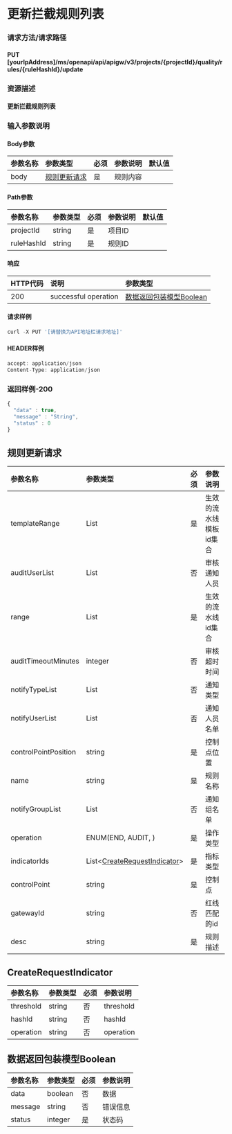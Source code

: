 # 更新拦截规则列表

### 请求方法/请求路径

#### PUT  \[yourIpAddress\]/ms/openapi/api/apigw/v3/projects/{projectId}/quality/rules/{ruleHashId}/update

### 资源描述

#### 更新拦截规则列表

### 输入参数说明

#### Body参数

| 参数名称 | 参数类型 | 必须 | 参数说明 | 默认值 |
| :--- | :--- | :--- | :--- | :--- |
| body | [规则更新请求](geng-xin-lan-jie-gui-ze-lie-biao.md) | 是 | 规则内容 |  |

#### Path参数

| 参数名称 | 参数类型 | 必须 | 参数说明 | 默认值 |
| :--- | :--- | :--- | :--- | :--- |
| projectId | string | 是 | 项目ID |  |
| ruleHashId | string | 是 | 规则ID |  |

#### 响应

| HTTP代码 | 说明 | 参数类型 |
| :--- | :--- | :--- |
| 200 | successful operation | [数据返回包装模型Boolean](geng-xin-lan-jie-gui-ze-lie-biao.md) |

#### 请求样例

```javascript
curl -X PUT '[请替换为API地址栏请求地址]'
```

#### HEADER样例

```javascript
accept: application/json
Content-Type: application/json
```

### 返回样例-200

```javascript
{
  "data" : true,
  "message" : "String",
  "status" : 0
}
```

## 规则更新请求

| 参数名称 | 参数类型 | 必须 | 参数说明 |
| :--- | :--- | :--- | :--- |
| templateRange | List | 是 | 生效的流水线模板id集合 |
| auditUserList | List | 否 | 审核通知人员 |
| range | List | 是 | 生效的流水线id集合 |
| auditTimeoutMinutes | integer | 否 | 审核超时时间 |
| notifyTypeList | List | 否 | 通知类型 |
| notifyUserList | List | 否 | 通知人员名单 |
| controlPointPosition | string | 是 | 控制点位置 |
| name | string | 是 | 规则名称 |
| notifyGroupList | List | 否 | 通知组名单 |
| operation | ENUM\(END, AUDIT, \) | 是 | 操作类型 |
| indicatorIds | List&lt;[CreateRequestIndicator](geng-xin-lan-jie-gui-ze-lie-biao.md)&gt; | 是 | 指标类型 |
| controlPoint | string | 是 | 控制点 |
| gatewayId | string | 否 | 红线匹配的id |
| desc | string | 是 | 规则描述 |

## CreateRequestIndicator

| 参数名称 | 参数类型 | 必须 | 参数说明 |
| :--- | :--- | :--- | :--- |
| threshold | string | 否 | threshold |
| hashId | string | 否 | hashId |
| operation | string | 否 | operation |

## 数据返回包装模型Boolean

| 参数名称 | 参数类型 | 必须 | 参数说明 |
| :--- | :--- | :--- | :--- |
| data | boolean | 否 | 数据 |
| message | string | 否 | 错误信息 |
| status | integer | 是 | 状态码 |


